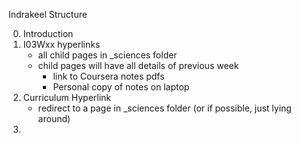 Indrakeel Structure

0. Introduction
1. I03Wxx hyperlinks
    - all child pages in _sciences folder
    - child pages will have all details of previous week
        - link to Coursera notes pdfs
        - Personal copy of notes on laptop
2. Curriculum Hyperlink
    - redirect to a page in _sciences folder (or if possible, just lying around)
3. 